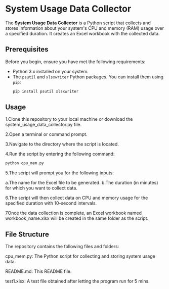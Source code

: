 # System Usage Data Collector

The **System Usage Data Collector** is a Python script that collects and stores information about your system's CPU and memory (RAM) usage over a specified duration. It creates an Excel workbook with the collected data.


## Prerequisites

Before you begin, ensure you have met the following requirements:

- Python 3.x installed on your system.
- The `psutil` and `xlsxwriter` Python packages. You can install them using `pip`:
  ```bash
  pip install psutil xlsxwriter

## Usage
1.Clone this repository to your local machine or download the system_usage_data_collector.py file.

2.Open a terminal or command prompt.

3.Navigate to the directory where the script is located.

4.Run the script by entering the following command:
```bash
python cpu_mem.py
```

5.The script will prompt you for the following inputs:

a.The name for the Excel file to be generated.
b.The duration (in minutes) for which you want to collect data.

6.The script will then collect data on CPU and memory usage for the specified duration with 10-second intervals.

7Once the data collection is complete, an Excel workbook named workbook_name.xlsx will be created in the same folder as the script.
  
## File Structure
The repository contains the following files and folders:

cpu_mem.py: The Python script for collecting and storing system usage data.

README.md: This README file.

test1.xlsx: A test file obtained after letting the program run for 5 mins.
